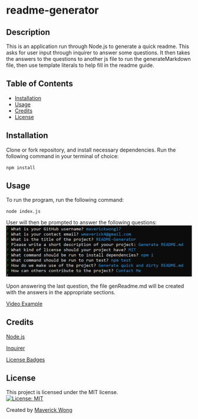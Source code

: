 # readme-generator

## Description 

This is an application run through Node.js to generate a quick readme. This asks for user input through inquirer to answer some questions. It then takes the answers to the questions to another js file to run the generateMarkdown file, then use template literals to help fill in the readme guide.

## Table of Contents

* [Installation](#installation)
* [Usage](#usage)
* [Credits](#credits)
* [License](#license)


## Installation

Clone or fork repository, and install necessary dependencies. Run the following command in your terminal of choice:
```
npm install
```
 
## Usage 

To run the program, run the following command:
```
node index.js
```
User will then be prompted to answer the following questions:
![alt text](assets/images/questionnaire.png)

Upon answering the last question, the file genReadme.md will be created with the answers in the appropriate sections.


[Video Example](https://drive.google.com/file/d/17sK2oUEceUI9H1h3g0f1S3t7JEgRNbf7/view)


## Credits

[Node.js](https://nodejs.org/dist/latest-v16.x/docs/api/)

[Inquirer](https://www.npmjs.com/package/inquirer)

[License Badges](https://gist.github.com/lukas-h/2a5d00690736b4c3a7ba)

## License

This project is licensed under the MIT license.  
[![License: MIT](https://img.shields.io/badge/License-MIT-yellow.svg)](https://opensource.org/licenses/MIT)


Created by [Maverick Wong](https://github.com/maverickwong17)